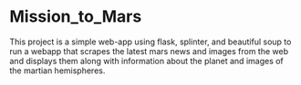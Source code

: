 # Mission_to_Mars
This project is a simple web-app using flask, splinter, and beautiful soup to run a webapp that scrapes the latest mars news and images from the web and displays them along with information about the planet and images of the martian hemispheres.
